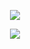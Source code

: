 <p align="center"> <img src="https://komarev.com/ghpvc/?username=yaorijuana&color=000000&label=witnesses&base=1000"> </p>


<p align="center"> <img src="https://spotify-github-profile.kittinanx.com/api/view?uid=31ras742ipljomjwo7h6ikzmc2wu&cover_image=true&theme=novatorem&show_offline=false&background_color=121212&interchange=false&bar_color=53b14f&bar_color_cover=true"> </p>
